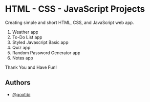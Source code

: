 # HTML - CSS - JavaScript Projects

Creating simple and short HTML, CSS, and JavaScript web app.

1. Weather app
2. To-Do List app
3. Styled Javascript Basic app
4. Quiz app
5. Random Password Generator app
6. Notes app


Thank You and Have Fun!

## Authors

- [@gootibi](https://github.com/gootibi)
